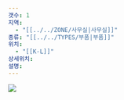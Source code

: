 ```yaml
---
갯수: 1
지역:
  - "[[../../ZONE/사무실|사무실]]"
종류: "[[../../TYPES/부품|부품]]"
위치:
  - "[[K-L]]"
상세위치: 
설명:
---
```

![](http://192.168.50.22/images/240821_IMG_0028.jpg)